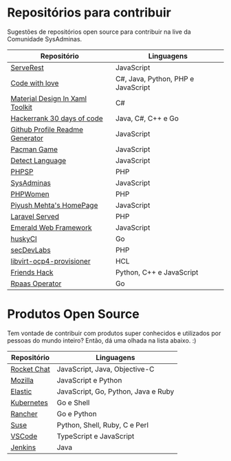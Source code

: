 # Repositórios para contribuir
Sugestões de repositórios open source para contribuir na live da Comunidade SysAdminas.

| Repositório | Linguagens |
| ------ | ------ |
| [ServeRest](https://github.com/PauloGoncalvesBH/serverest) | JavaScript |
| [Code with love](https://github.com/SanjayDevTech/Code-with-love) | C#, Java, Python, PHP e JavaScript |
| [Material Design In Xaml Toolkit](https://github.com/MaterialDesignInXAML/MaterialDesignInXamlToolkit) | C# |
| [Hackerrank 30 days of code](https://github.com/rahulsain3000/Hackerrank_30daysOFcode) | Java, C#, C++ e Go |
| [Github Profile Readme Generator](https://github.com/rahuldkjain/github-profile-readme-generator) | JavaScript |
| [Pacman Game](https://github.com/RishabhDevbanshi/Pacman-Game) | JavaScript |
| [Detect Language](https://github.com/javimuu/detect-language) | JavaScript |
| [PHPSP](https://github.com/PHPSP/phpsp.org.br)| PHP |
| [SysAdminas](https://github.com/sysadminas/sysadminas-site) | JavaScript |
| [PHPWomen](https://github.com/phpwomenbr/site) | PHP |
| [Piyush Mehta's HomePage](https://github.com/piyush97/PiyushMehta.com) | JavaScript |
| [Laravel Served](https://github.com/sinnbeck/laravel-served) | PHP |
| [Emerald Web Framework](https://github.com/stone-payments/emerald-web-framework/issues) | JavaScript |
| [huskyCI](https://github.com/globocom/huskyCI/labels/hacktoberfest) | Go |
| [secDevLabs](https://github.com/globocom/secDevLabs/labels/hacktoberfest) | PHP |
| [libvirt-ocp4-provisioner](https://github.com/kubealex/libvirt-ocp4-provisioner) | HCL |
| [Friends Hack](https://github.com/aman-raza/Friends_Hack) | Python, C++ e JavaScript |
| [Rpaas Operator](https://github.com/tsuru/rpaas-operator/issues) | Go |


# Produtos Open Source
Tem vontade de contribuir com produtos super conhecidos e utilizados por pessoas do mundo inteiro? 
Então, dá uma olhada na lista abaixo. :)


| Repositório | Linguagens |
| ------ | ------ |
| [Rocket Chat](https://github.com/RocketChat/) | JavaScript, Java, Objective-C |
| [Mozilla](https://github.com/mozilla) | JavaScript e Python |
| [Elastic](https://github.com/elastic) |  JavaScript, Go, Python, Java e Ruby |
| [Kubernetes](https://github.com/kubernetes) | Go e Shell |
| [Rancher](https://github.com/rancher/rancher) | Go e Python |
| [Suse](https://github.com/openSUSE) | Python, Shell, Ruby, C e Perl |
| [VSCode](https://github.com/Microsoft/vscode) | TypeScript e JavaScript |
| [Jenkins](https://github.com/jenkinsci/jenkins) | Java |





